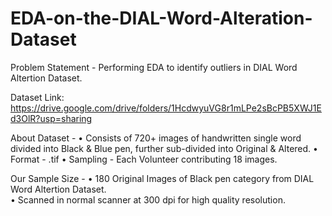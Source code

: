# EDA-on-the-DIAL-Word-Alteration-Dataset

Problem Statement  - Performing EDA to identify outliers in DIAL Word Altertion Dataset.

Dataset Link: https://drive.google.com/drive/folders/1HcdwyuVG8r1mLPe2sBcPB5XWJ1Ed3OlR?usp=sharing

About Dataset  -  • Consists of 720+ images of handwritten single word divided into Black & Blue pen, further sub-divided into Original & Altered.
                  • Format - .tif
                  • Sampling - Each Volunteer contributing 18 images.

Our Sample Size -  •  180 Original Images of Black pen category from DIAL Word Altertion Dataset.  				             
                   • Scanned in normal scanner at 300 dpi for high quality resolution.
